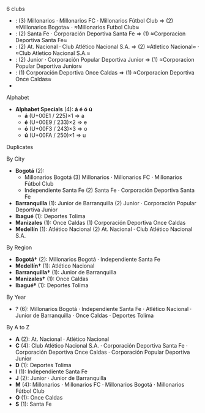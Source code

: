 6 clubs

-  : (3) Millonarios · Millonarios FC · Millonarios Fútbol Club ⇒ (2) ≈Millonarios Bogota≈ · ≈Millonarios Futbol Club≈
-  : (2) Santa Fe · Corporación Deportiva Santa Fe ⇒ (1) ≈Corporacion Deportiva Santa Fe≈
-  : (2) At. Nacional · Club Atlético Nacional S.A. ⇒ (2) ≈Atletico Nacional≈ · ≈Club Atletico Nacional S.A.≈
-  : (2) Junior · Corporación Popular Deportiva Junior ⇒ (1) ≈Corporacion Popular Deportiva Junior≈
-  : (1) Corporación Deportiva Once Caldas ⇒ (1) ≈Corporacion Deportiva Once Caldas≈
- 




Alphabet

- **Alphabet Specials** (4):  **á**  **é**  **ó**  **ú** 
  - **á** (U+00E1 / 225)×1 ⇒ a
  - **é** (U+00E9 / 233)×2 ⇒ e
  - **ó** (U+00F3 / 243)×3 ⇒ o
  - **ú** (U+00FA / 250)×1 ⇒ u




Duplicates





By City

- **Bogotá** (2): 
  - Millonarios Bogotá  (3) Millonarios · Millonarios FC · Millonarios Fútbol Club
  - Independiente Santa Fe  (2) Santa Fe · Corporación Deportiva Santa Fe
- **Barranquilla** (1): Junior de Barranquilla  (2) Junior · Corporación Popular Deportiva Junior
- **Ibagué** (1): Deportes Tolima 
- **Manizales** (1): Once Caldas  (1) Corporación Deportiva Once Caldas
- **Medellín** (1): Atlético Nacional  (2) At. Nacional · Club Atlético Nacional S.A.




By Region

- **Bogotá†** (2):   Millonarios Bogotá · Independiente Santa Fe
- **Medellín†** (1):   Atlético Nacional
- **Barranquilla†** (1):   Junior de Barranquilla
- **Manizales†** (1):   Once Caldas
- **Ibagué†** (1):   Deportes Tolima




By Year

- ? (6):   Millonarios Bogotá · Independiente Santa Fe · Atlético Nacional · Junior de Barranquilla · Once Caldas · Deportes Tolima






By A to Z

- **A** (2): At. Nacional · Atlético Nacional
- **C** (4): Club Atlético Nacional S.A. · Corporación Deportiva Santa Fe · Corporación Deportiva Once Caldas · Corporación Popular Deportiva Junior
- **D** (1): Deportes Tolima
- **I** (1): Independiente Santa Fe
- **J** (2): Junior · Junior de Barranquilla
- **M** (4): Millonarios · Millonarios FC · Millonarios Bogotá · Millonarios Fútbol Club
- **O** (1): Once Caldas
- **S** (1): Santa Fe




